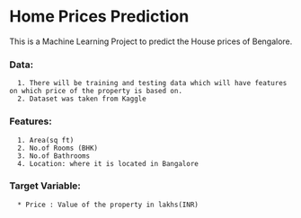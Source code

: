 # Home Prices Prediction
This is a Machine Learning Project to predict the House prices of Bengalore.
### Data:
      1. There will be training and testing data which will have features on which price of the property is based on.
      2. Dataset was taken from Kaggle 
### Features:
      1. Area(sq ft)
      2. No.of Rooms (BHK)
      3. No.of Bathrooms
      4. Location: where it is located in Bangalore
      
 ### Target Variable:
      * Price : Value of the property in lakhs(INR)
